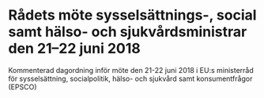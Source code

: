 # Rådets möte sysselsättnings-, social samt hälso- och sjukvårdsministrar den 21–22 juni 2018

Kommenterad dagordning inför möte den 21-22 juni 2018 i EU:s ministerråd för sysselsättning, socialpolitik, hälso- och sjukvård samt konsumentfrågor (EPSCO)
